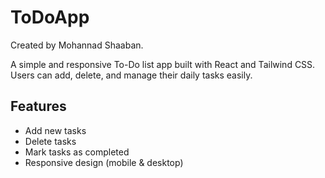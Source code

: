 # ToDoApp
Created by Mohannad Shaaban.

A simple and responsive To-Do list app built with React and Tailwind CSS. Users can add, delete, and manage their daily tasks easily.

## Features
- Add new tasks
- Delete tasks
- Mark tasks as completed
- Responsive design (mobile & desktop)
